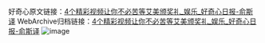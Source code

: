 好奇心原文链接：[4个精彩视频让你不必苦等艾美颁奖礼_娱乐_好奇心日报-俞斯译](https://www.qdaily.com/articles/2018.html)
WebArchive归档链接：[4个精彩视频让你不必苦等艾美颁奖礼_娱乐_好奇心日报-俞斯译](http://web.archive.org/web/20190623150808/https://www.qdaily.com/articles/2018.html)
![image](http://ww3.sinaimg.cn/large/007d5XDply1g3vbw8hvm9j30u059q4qp)